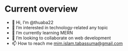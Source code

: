 # Current overview

- 👋 Hi, I’m @thuaba22
- 👀 I’m interested in technology-related any topic
- 🌱 I’m currently learning MERN
- 💞️ I’m looking to collaborate on web development
- 📫 How to reach me mim.islam.tabassuma@gmail.com

<!---
thuaba22/thuaba22 is a ✨ special ✨ repository because its `README.md` (this file) appears on your GitHub profile.
You can click the Preview link to take a look at your changes.
--->
